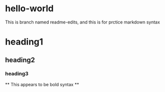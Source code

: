 # hello-world
This is branch named readme-edits, and this is for prctice markdown syntax

# heading1
## heading2
### heading3

** This appears to be bold syntax **

